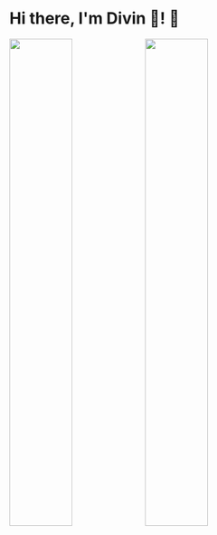 
# Hi there, I'm Divin 🤠! 👋


<img align="left" width="47%" src="https://github-readme-stats-git-masterrstaa-rickstaa.vercel.app/api?username=aimedivin&&show_icons=true&theme=radical"/>
<img width="47%"  align="left" src="https://github-readme-stats.vercel.app/api/top-langs/?username=aimedivin&layout=compact" />
